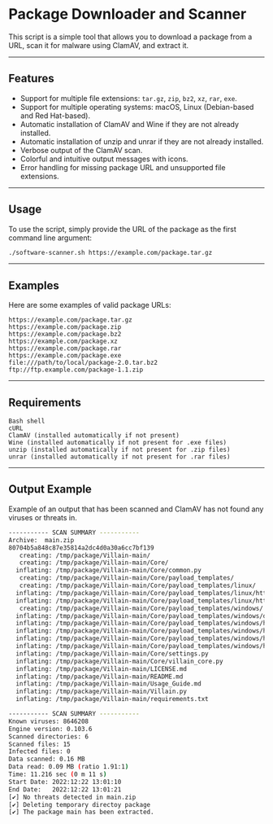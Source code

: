 # Package Downloader and Scanner

This script is a simple tool that allows you to download a package from a URL, scan it for malware using ClamAV, and extract it.

---

## Features

- Support for multiple file extensions: `tar.gz`, `zip`, `bz2`, `xz`, `rar`, `exe`.
- Support for multiple operating systems: macOS, Linux (Debian-based and Red Hat-based).
- Automatic installation of ClamAV and Wine if they are not already installed.
- Automatic installation of unzip and unrar if they are not already installed.
- Verbose output of the ClamAV scan.
- Colorful and intuitive output messages with icons.
- Error handling for missing package URL and unsupported file extensions.

---

## Usage

To use the script, simply provide the URL of the package as the first command line argument:

```bash
./software-scanner.sh https://example.com/package.tar.gz
```

---

## Examples

Here are some examples of valid package URLs:

    https://example.com/package.tar.gz
    https://example.com/package.zip
    https://example.com/package.bz2
    https://example.com/package.xz
    https://example.com/package.rar
    https://example.com/package.exe
    file:///path/to/local/package-2.0.tar.bz2
    ftp://ftp.example.com/package-1.1.zip

---

## Requirements

    Bash shell
    cURL
    ClamAV (installed automatically if not present)
    Wine (installed automatically if not present for .exe files)
    unzip (installed automatically if not present for .zip files)
    unrar (installed automatically if not present for .rar files)

---

## Output Example

Example of an output that has been scanned and ClamAV has not found any viruses or threats in.

```bash
----------- SCAN SUMMARY -----------
Archive:  main.zip
80704b5a848c87e35814a2dc4d0a30a6cc7bf139
   creating: /tmp/package/Villain-main/
   creating: /tmp/package/Villain-main/Core/
  inflating: /tmp/package/Villain-main/Core/common.py  
   creating: /tmp/package/Villain-main/Core/payload_templates/
   creating: /tmp/package/Villain-main/Core/payload_templates/linux/
  inflating: /tmp/package/Villain-main/Core/payload_templates/linux/http_payload  
  inflating: /tmp/package/Villain-main/Core/payload_templates/linux/https_payload  
   creating: /tmp/package/Villain-main/Core/payload_templates/windows/
  inflating: /tmp/package/Villain-main/Core/payload_templates/windows/disable_ssl_check  
  inflating: /tmp/package/Villain-main/Core/payload_templates/windows/http_payload  
  inflating: /tmp/package/Villain-main/Core/payload_templates/windows/http_payload_outfile  
  inflating: /tmp/package/Villain-main/Core/payload_templates/windows/https_payload  
  inflating: /tmp/package/Villain-main/Core/payload_templates/windows/https_payload_outfile  
  inflating: /tmp/package/Villain-main/Core/settings.py  
  inflating: /tmp/package/Villain-main/Core/villain_core.py  
  inflating: /tmp/package/Villain-main/LICENSE.md  
  inflating: /tmp/package/Villain-main/README.md  
  inflating: /tmp/package/Villain-main/Usage_Guide.md  
  inflating: /tmp/package/Villain-main/Villain.py  
  inflating: /tmp/package/Villain-main/requirements.txt  

----------- SCAN SUMMARY -----------
Known viruses: 8646208
Engine version: 0.103.6
Scanned directories: 6
Scanned files: 15
Infected files: 0
Data scanned: 0.16 MB
Data read: 0.09 MB (ratio 1.91:1)
Time: 11.216 sec (0 m 11 s)
Start Date: 2022:12:22 13:01:10
End Date:   2022:12:22 13:01:21
[✔] No threats detected in main.zip
[✔] Deleting temporary directoy package
[✔] The package main has been extracted.
```
